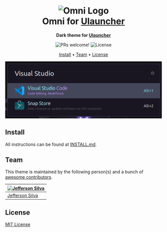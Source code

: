 <h1 align="center">
  <br>
  <img src="https://storage.googleapis.com/golden-wind/github/omni/omni.png" alt="Omni Logo" width="100">
  <br>
  Omni for <a href="https://ulauncher.io">Ulauncher</a>
  <br>
</h1>

<p align="center">
  <strong>Dark theme for <a href="https://ulauncher.io">Ulauncher</a></strong>
</p>

<p align="center">
  <img src="https://img.shields.io/badge/PRs-welcome-%238257E6.svg" alt="PRs welcome!" />

  <img alt="License" src="https://img.shields.io/badge/license-MIT-%238257E6">
</p>

<p align="center">
  <a href="#install">Install</a> •
  <a href="#team">Team</a> •
  <a href="#license">License</a>
</p>

<p align="center">
  <img alt="Theme screnshoot on Ulauncher" src="./screenshot.png">
</p>

## Install

All instructions can be found at [INSTALL.md](./INSTALL.md).

## Team

This theme is maintained by the following person(s) and a bunch of [awesome contributors](https://github.com/getomni/template/graphs/contributors).

| [![Jefferson Silva](https://github.com/JeffSilva01.png?size=100)](https://github.com/JeffSilva01) |
| ------------------------------------------------------------------------------------------------- |
| [Jefferson Silva](https://github.com/JeffSilva01)                                                 |

## License

[MIT License](./LICENSE)
